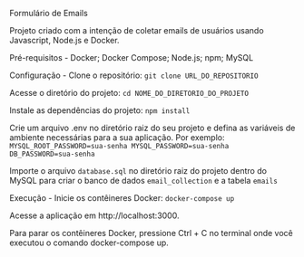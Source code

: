 
Formulário de Emails

Projeto criado com a intenção de coletar emails de usuários usando Javascript, Node.js e Docker.

Pré-requisitos -
Docker;
Docker Compose; 
Node.js; 
npm;
MySQL

Configuração -
Clone o repositório:
`git clone URL_DO_REPOSITORIO`

Acesse o diretório do projeto:
`cd NOME_DO_DIRETORIO_DO_PROJETO`

Instale as dependências do projeto:
`npm install`

Crie um arquivo .env no diretório raiz do seu projeto e defina as variáveis de ambiente necessárias para a sua aplicação. Por exemplo:
`MYSQL_ROOT_PASSWORD=sua-senha
MYSQL_PASSWORD=sua-senha
DB_PASSWORD=sua-senha`

Importe o arquivo `database.sql` no diretório raiz do projeto dentro do MySQL para criar o banco de dados `email_collection` e a tabela `emails`

Execução -
Inicie os contêineres Docker:
`docker-compose up`

Acesse a aplicação em http://localhost:3000.

Para parar os contêineres Docker, pressione Ctrl + C no terminal onde você executou o comando docker-compose up.
